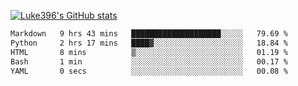 [![Luke396's GitHub stats](https://github-readme-stats.vercel.app/api?username=luke396&show_icons=true&theme=synthwave&hide=stars)](https://github.com/anuraghazra/github-readme-stats)

<!--START_SECTION:waka-->

```txt
Markdown   9 hrs 43 mins   ████████████████████░░░░░   79.69 %
Python     2 hrs 17 mins   ████▓░░░░░░░░░░░░░░░░░░░░   18.84 %
HTML       8 mins          ▒░░░░░░░░░░░░░░░░░░░░░░░░   01.19 %
Bash       1 min           ░░░░░░░░░░░░░░░░░░░░░░░░░   00.17 %
YAML       0 secs          ░░░░░░░░░░░░░░░░░░░░░░░░░   00.08 %
```

<!--END_SECTION:waka-->

<!--
**luke396/luke396** is a ✨ _special_ ✨ repository because its `README.md` (this file) appears on your GitHub profile.

Here are some ideas to get you started:

- 🔭 I’m currently working on ...
- 🌱 I’m currently learning ...
- 👯 I’m looking to collaborate on ...
- 🤔 I’m looking for help with ...
- 💬 Ask me about ...
- 📫 How to reach me: ...
- 😄 Pronouns: ...
- ⚡ Fun fact: ...
-->

